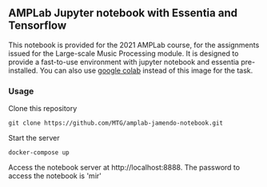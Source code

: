 ## AMPLab Jupyter notebook with Essentia and Tensorflow

This notebook is provided for the 2021 AMPLab course, for the assignments
issued for the Large-scale Music Processing module.
It is designed to provide a fast-to-use environment with jupyter notebook and essentia
pre-installed.
You can also use [google colab](https://colab.research.google.com/) instead of this image for the task.


### Usage

Clone this repository

    git clone https://github.com/MTG/amplab-jamendo-notebook.git

Start the server

    docker-compose up

Access the notebook server at http://localhost:8888. The password to access the notebook is 'mir'
